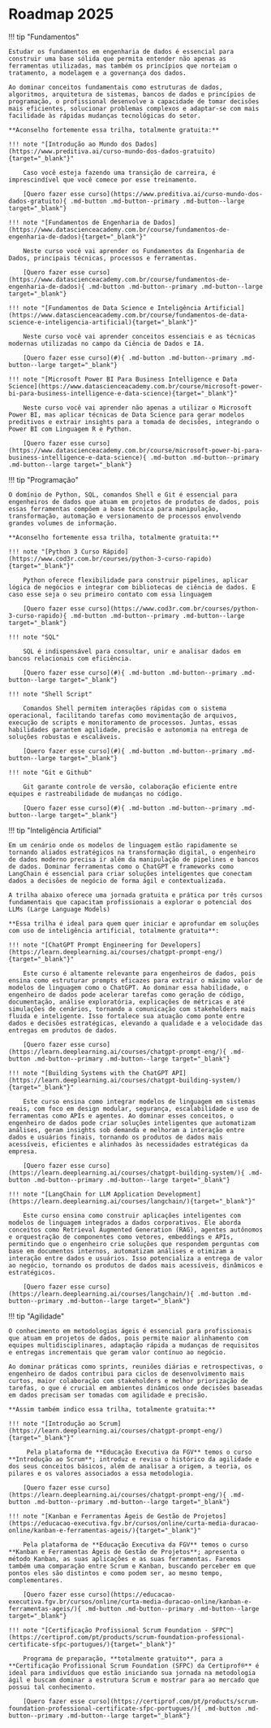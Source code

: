 # Roadmap 2025

!!! tip "Fundamentos"

    Estudar os fundamentos em engenharia de dados é essencial para construir uma base sólida que permita entender não apenas as ferramentas utilizadas, mas também os princípios que norteiam o tratamento, a modelagem e a governança dos dados.

    Ao dominar conceitos fundamentais como estruturas de dados, algoritmos, arquitetura de sistemas, bancos de dados e princípios de programação, o profissional desenvolve a capacidade de tomar decisões mais eficientes, solucionar problemas complexos e adaptar-se com mais facilidade às rápidas mudanças tecnológicas do setor.

    **Aconselho fortemente essa trilha, totalmente gratuita:**

    !!! note "[Introdução ao Mundo dos Dados](https://www.preditiva.ai/curso-mundo-dos-dados-gratuito){target="_blank"}"
    
        Caso você esteja fazendo uma transição de carreira, é imprescindível que você comece por esse treinamento.

        [Quero fazer esse curso](https://www.preditiva.ai/curso-mundo-dos-dados-gratuito){ .md-button .md-button--primary .md-button--large target="_blank"}

    !!! note "[Fundamentos de Engenharia de Dados](https://www.datascienceacademy.com.br/course/fundamentos-de-engenharia-de-dados){target="_blank"}"

        Neste curso você vai aprender os Fundamentos da Engenharia de Dados, principais técnicas, processos e ferramentas.

        [Quero fazer esse curso](https://www.datascienceacademy.com.br/course/fundamentos-de-engenharia-de-dados){ .md-button .md-button--primary .md-button--large target="_blank"}

    !!! note "[Fundamentos de Data Science e Inteligência Artificial](https://www.datascienceacademy.com.br/course/fundamentos-de-data-science-e-inteligencia-artificial){target="_blank"}"

        Neste curso você vai aprender conceitos essenciais e as técnicas modernas utilizadas no campo da Ciência de Dados e IA.

        [Quero fazer esse curso](#){ .md-button .md-button--primary .md-button--large target="_blank"}

    !!! note "[Microsoft Power BI Para Business Intelligence e Data Science](https://www.datascienceacademy.com.br/course/microsoft-power-bi-para-business-intelligence-e-data-science){target="_blank"}"

        Neste curso você vai aprender não apenas a utilizar o Microsoft Power BI, mas aplicar técnicas de Data Science para gerar modelos preditivos e extrair insights para a tomada de decisões, integrando o Power BI com Linguagem R e Python.

        [Quero fazer esse curso](https://www.datascienceacademy.com.br/course/microsoft-power-bi-para-business-intelligence-e-data-science){ .md-button .md-button--primary .md-button--large target="_blank"}

!!! tip "Programação"

    O domínio de Python, SQL, comandos Shell e Git é essencial para engenheiros de dados que atuam em projetos de produtos de dados, pois essas ferramentas compõem a base técnica para manipulação, transformação, automação e versionamento de processos envolvendo grandes volumes de informação.

    **Aconselho fortemente essa trilha, totalmente gratuita:**

    !!! note "[Python 3 Curso Rápido](https://www.cod3r.com.br/courses/python-3-curso-rapido){target="_blank"}"

        Python oferece flexibilidade para construir pipelines, aplicar lógica de negócios e integrar com bibliotecas de ciência de dados. E caso esse seja o seu primeiro contato com essa linguagem

        [Quero fazer esse curso](https://www.cod3r.com.br/courses/python-3-curso-rapido){ .md-button .md-button--primary .md-button--large target="_blank"}

    !!! note "SQL"

        SQL é indispensável para consultar, unir e analisar dados em bancos relacionais com eficiência.

        [Quero fazer esse curso](#){ .md-button .md-button--primary .md-button--large target="_blank"}

    !!! note "Shell Script"

        Comandos Shell permitem interações rápidas com o sistema operacional, facilitando tarefas como movimentação de arquivos, execução de scripts e monitoramento de processos. Juntas, essas habilidades garantem agilidade, precisão e autonomia na entrega de soluções robustas e escaláveis.

        [Quero fazer esse curso](#){ .md-button .md-button--primary .md-button--large target="_blank"}

    !!! note "Git e Github"

        Git garante controle de versão, colaboração eficiente entre equipes e rastreabilidade de mudanças no código.

        [Quero fazer esse curso](#){ .md-button .md-button--primary .md-button--large target="_blank"}

!!! tip "Inteligência Artificial"

    Em um cenário onde os modelos de linguagem estão rapidamente se tornando aliados estratégicos na transformação digital, o engenheiro de dados moderno precisa ir além da manipulação de pipelines e bancos de dados. Dominar ferramentas como o ChatGPT e frameworks como LangChain é essencial para criar soluções inteligentes que conectam dados a decisões de negócio de forma ágil e contextualizada.

    A trilha abaixo oferece uma jornada gratuita e prática por três cursos fundamentais que capacitam profissionais a explorar o potencial dos LLMs (Large Language Models)

    **Essa trilha é ideal para quem quer iniciar e aprofundar em soluções com uso de inteligência artificial, totalmente gratuita**:

    !!! note "[ChatGPT Prompt Engineering for Developers](https://learn.deeplearning.ai/courses/chatgpt-prompt-eng/){target="_blank"}"

        Este curso é altamente relevante para engenheiros de dados, pois ensina como estruturar prompts eficazes para extrair o máximo valor de modelos de linguagem como o ChatGPT. Ao dominar essa habilidade, o engenheiro de dados pode acelerar tarefas como geração de código, documentação, análise exploratória, explicações de métricas e até simulações de cenários, tornando a comunicação com stakeholders mais fluida e inteligente. Isso fortalece sua atuação como ponte entre dados e decisões estratégicas, elevando a qualidade e a velocidade das entregas em produtos de dados.

        [Quero fazer esse curso](https://learn.deeplearning.ai/courses/chatgpt-prompt-eng/){ .md-button .md-button--primary .md-button--large target="_blank"}

    !!! note "[Building Systems with the ChatGPT API](https://learn.deeplearning.ai/courses/chatgpt-building-system/){target="_blank"}"

        Este curso ensina como integrar modelos de linguagem em sistemas reais, com foco em design modular, segurança, escalabilidade e uso de ferramentas como APIs e agentes. Ao dominar esses conceitos, o engenheiro de dados pode criar soluções inteligentes que automatizam análises, geram insights sob demanda e melhoram a interação entre dados e usuários finais, tornando os produtos de dados mais acessíveis, eficientes e alinhados às necessidades estratégicas da empresa.

        [Quero fazer esse curso](https://learn.deeplearning.ai/courses/chatgpt-building-system/){ .md-button .md-button--primary .md-button--large target="_blank"}

    !!! note "[LangChain for LLM Application Development](https://learn.deeplearning.ai/courses/langchain/){target="_blank"}"

        Este curso ensina como construir aplicações inteligentes com modelos de linguagem integrados a dados corporativos. Ele aborda conceitos como Retrieval Augmented Generation (RAG), agentes autônomos e orquestração de componentes como vetores, embeddings e APIs, permitindo que o engenheiro crie soluções que respondem perguntas com base em documentos internos, automatizam análises e otimizam a interação entre dados e usuários. Isso potencializa a entrega de valor ao negócio, tornando os produtos de dados mais acessíveis, dinâmicos e estratégicos.

        [Quero fazer esse curso](https://learn.deeplearning.ai/courses/langchain/){ .md-button .md-button--primary .md-button--large target="_blank"}

!!! tip "Agilidade"

    O conhecimento em metodologias ágeis é essencial para profissionais que atuam em projetos de dados, pois permite maior alinhamento com equipes multidisciplinares, adaptação rápida a mudanças de requisitos e entregas incrementais que geram valor contínuo ao negócio.

    Ao dominar práticas como sprints, reuniões diárias e retrospectivas, o engenheiro de dados contribui para ciclos de desenvolvimento mais curtos, maior colaboração com stakeholders e melhor priorização de tarefas, o que é crucial em ambientes dinâmicos onde decisões baseadas em dados precisam ser tomadas com agilidade e precisão.

    **Assim também indico essa trilha, totalmente gratuita:**

    !!! note "[Introdução ao Scrum](https://learn.deeplearning.ai/courses/chatgpt-prompt-eng/){target="_blank"}"

         Pela plataforma de **Educação Executiva da FGV** temos o curso **Introdução ao Scrum**; introduz e revisa o histórico da agilidade e dos seus conceitos básicos, além de analisar a origem, a teoria, os pilares e os valores associados a essa metodologia.

        [Quero fazer esse curso](https://learn.deeplearning.ai/courses/chatgpt-prompt-eng/){ .md-button .md-button--primary .md-button--large target="_blank"}

    !!! note "[Kanban e Ferramentas Ágeis de Gestão de Projetos](https://educacao-executiva.fgv.br/cursos/online/curta-media-duracao-online/kanban-e-ferramentas-ageis/){target="_blank"}"

        Pela plataforma de **Educação Executiva da FGV** temos o curso **Kanban e Ferramentas Ágeis de Gestão de Projetos**; apresenta o método Kanban, as suas aplicações e as suas ferramentas. Faremos também uma comparação entre Scrum e Kanban, buscando perceber em que pontos eles são distintos e como podem ser, ao mesmo tempo, complementares.

        [Quero fazer esse curso](https://educacao-executiva.fgv.br/cursos/online/curta-media-duracao-online/kanban-e-ferramentas-ageis/){ .md-button .md-button--primary .md-button--large target="_blank"}

    !!! note "[Certificação Profissional Scrum Foundation - SFPC™](https://certiprof.com/pt/products/scrum-foundation-professional-certificate-sfpc-portugues/){target="_blank"}"

        Programa de preparação, **totalmente gratuito**, para a **Certificação Profissional Scrum Foundation (SFPC) da Certiprof®** é ideal para indivíduos que estão iniciando sua jornada na metodologia ágil e buscam dominar a estrutura Scrum e mostrar para ao mercado que possui tal conhecimento.

        [Quero fazer esse curso](https://certiprof.com/pt/products/scrum-foundation-professional-certificate-sfpc-portugues/){ .md-button .md-button--primary .md-button--large target="_blank"}
        